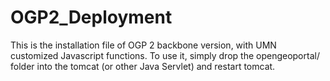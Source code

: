 OGP2_Deployment
===============
This is the installation file of OGP 2 backbone version, with UMN customized Javascript functions. To use it, simply drop the opengeoportal/ folder into the tomcat (or other Java Servlet) and restart tomcat.
